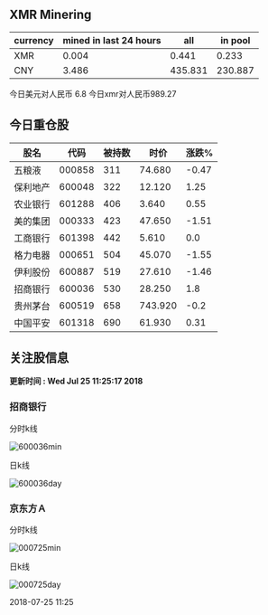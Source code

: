 ## XMR Minering

|currency|mined in last 24 hours|all|in pool|
|---|---|---|---|
|XMR|0.004|0.441|0.233|
|CNY|3.486|435.831|230.887|

今日美元对人民币 6.8	今日xmr对人民币989.27


## 今日重仓股 

|股名|代码|被持数|时价|涨跌%|
|---|---|---|---|---|
|五粮液|000858|311|74.680|-0.47|
|保利地产|600048|322|12.120|1.25|
|农业银行|601288|406|3.640|0.55|
|美的集团|000333|423|47.650|-1.51|
|工商银行|601398|442|5.610|0.0|
|格力电器|000651|504|45.070|-1.55|
|伊利股份|600887|519|27.610|-1.46|
|招商银行|600036|530|28.250|1.8|
|贵州茅台|600519|658|743.920|-0.2|
|中国平安|601318|690|61.930|0.31|

## 关注股信息
**更新时间 : Wed Jul 25 11:25:17 2018**
### 招商银行 
分时k线

![600036min](http://image.sinajs.cn/newchart/min/n/sh600036.gif)

日k线

![600036day](http://image.sinajs.cn/newchart/daily/n/sh600036.gif)

### 京东方Ａ 
分时k线

![000725min](http://image.sinajs.cn/newchart/min/n/sz000725.gif)

日k线

![000725day](http://image.sinajs.cn/newchart/daily/n/sz000725.gif)

2018-07-25 11:25